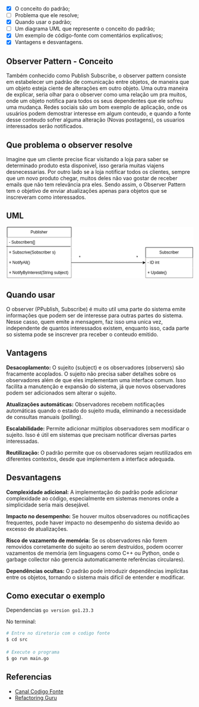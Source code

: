 -   [x] O conceito do padrão;
-   [ ] Problema que ele resolve;
-   [x] Quando usar o padrão;
-   [ ] Um diagrama UML que represente o conceito do padrão;
-   [x] Um exemplo de código-fonte com comentários explicativos;
-   [x] Vantagens e desvantagens.

## Observer Pattern - Conceito

Também conhecido como Publish Subscribe, o observer pattern consiste em estabelecer um padrão de comunicação entre objetos, de maneira que um objeto esteja ciente de alterações em outro objeto. Uma outra maneira de explicar, seria olhar para o observer como uma relação um pra muitos, onde um objeto notifica para todos os seus dependentes que ele sofreu uma mudança. Redes sociais são um bom exemplo de aplicação, onde os usuários podem demostrar interesse em algum conteudo, e quando a fonte desse conteudo sofrer alguma alteração (Novas postagens), os usuarios interessados serão notificados.

## Que problema o observer resolve

Imagine que um cliente precise ficar visitando a loja para saber se determinado produto esta disponivel, isso geraria muitas viajens desnecessarias. Por outro lado se a loja notificar todos os clientes, sempre que um novo produto chegar, muitos deles não vao gostar de receber emails que não tem relevância pra eles. Sendo assim, o Observer
Pattern tem o objetivo de enviar atualizações apenas para objetos que se inscreveram como interessados.

## UML

![uml](./images/uml.png)

## Quando usar

O observer (PPublish, Subscribe) é muito util uma parte do sistema emite informações que podem ser de interesse para outras partes do sistema. Nesse casso, quem emite a mensagem, faz isso uma unica vez, independente de quantos interessados existem, enquanto isso, cada parte so sistema pode se inscrever pra receber o conteudo emitido.

## Vantagens

**Desacoplamento:** O sujeito (subject) e os observadores (observers) são fracamente acoplados. O sujeito não precisa saber detalhes sobre os observadores além de que eles implementam uma interface comum. Isso facilita a manutenção e expansão do sistema, já que novos observadores podem ser adicionados sem alterar o sujeito.

**Atualizações automáticas:** Observadores recebem notificações automáticas quando o estado do sujeito muda, eliminando a necessidade de consultas manuais (polling).

**Escalabilidade:** Permite adicionar múltiplos observadores sem modificar o sujeito. Isso é útil em sistemas que precisam notificar diversas partes interessadas.

**Reutilização:** O padrão permite que os observadores sejam reutilizados em diferentes contextos, desde que implementem a interface adequada.

## Desvantagens

**Complexidade adicional:** A implementação do padrão pode adicionar complexidade ao código, especialmente em sistemas menores onde a simplicidade seria mais desejável.

**Impacto no desempenho:** Se houver muitos observadores ou notificações frequentes, pode haver impacto no desempenho do sistema devido ao excesso de atualizações.

**Risco de vazamento de memória:** Se os observadores não forem removidos corretamente do sujeito ao serem destruídos, podem ocorrer vazamentos de memória (em linguagens como C++ ou Python, onde o garbage collector não gerencia automaticamente referências circulares).

**Dependências ocultas:** O padrão pode introduzir dependências implícitas entre os objetos, tornando o sistema mais difícil de entender e modificar.

## Como executar o exemplo

Dependencias `go version go1.23.3`

No terminal:

```bash
# Entre no diretorio com o codigo fonte
$ cd src

# Execute o programa
$ go run main.go
```

## Referencias

-   [Canal Codigo Fonte](https://www.youtube.com/watch?v=ioYkXh8NhKc)
-   [Refactoring Guru](https://refactoring.guru/design-patterns/observer)
